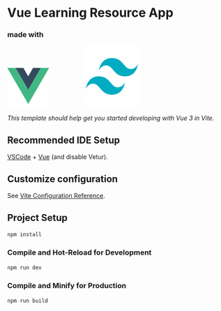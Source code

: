 # Vue Learning Resource App

### made with
<div style="display: inline">
<img src="src/assets/imgs/logo-vue.png" style="margin-right: 80px">
<img src="src/assets/imgs/logo-tailwind.png" width="120" height="140">
</div>

*This template should help get you started developing with Vue 3 in Vite.*

## Recommended IDE Setup

[VSCode](https://code.visualstudio.com/) + [Vue](https://marketplace.visualstudio.com/items?itemName=Vue.volar) (and disable Vetur).

## Customize configuration

See [Vite Configuration Reference](https://vite.dev/config/).

## Project Setup

```sh
npm install
```

### Compile and Hot-Reload for Development

```sh
npm run dev
```

### Compile and Minify for Production

```sh
npm run build
```
